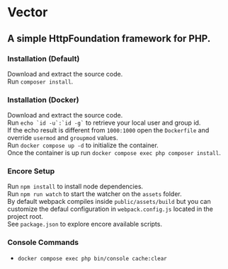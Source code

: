 # Vector
## A simple HttpFoundation framework for PHP.  

### Installation (Default)
Download and extract the source code.  
Run `` composer install ``.  

### Installation (Docker)
Download and extract the source code.  
Run `` echo `id -u`:`id -g` `` to retrieve your local user and group id.  
If the echo result is different from `` 1000:1000 `` open the `` Dockerfile `` and override `` usermod `` and `` groupmod `` values.  
Run `` docker compose up -d `` to initialize the container.  
Once the container is up run `` docker compose exec php composer install ``.  

### Encore Setup
Run `` npm install `` to install node dependencies.  
Run `` npm run watch ``  to start the watcher on the `` assets `` folder.  
By default webpack compiles inside `` public/assets/build `` but you can customize the defaul configuration in `` webpack.config.js `` located in the project root.  
See `` package.json `` to explore encore available scripts.  

### Console Commands
- `` docker compose exec php bin/console cache:clear ``  